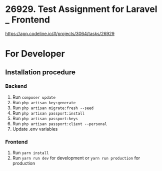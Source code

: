 # 26929. Test Assignment for Laravel _ Frontend 

https://app.codeline.io/#/projects/3064/tasks/26929

# For Developer

## Installation procedure

### Backend
1. Run `composer update`
2. Run `php artisan key:generate`
3. Run `php artisan migrate:fresh --seed`
4. Run `php artisan passport:install`
5. Run `php artisan passport:keys`
6. Run `php artisan passport:client --personal`
7. Update .env variables

### Frontend
1. Run `yarn install`
2. Run `yarn run dev` for development or `yarn run production` for production

